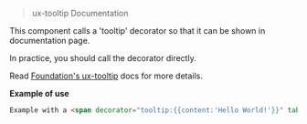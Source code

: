 > ux-tooltip Documentation

This component calls a 'tooltip' decorator so that it can be shown in documentation page.

In practice, you should call the decorator directly.

Read [Foundation's ux-tooltip](http://foundation.zurb.com/docs/components/tooltips.html) docs for more details.

__Example of use__

```HTML
Example with a <span decorator="tooltip:{{content:'Hello World!'}}" tabindex="0">tooltip</span>
```
